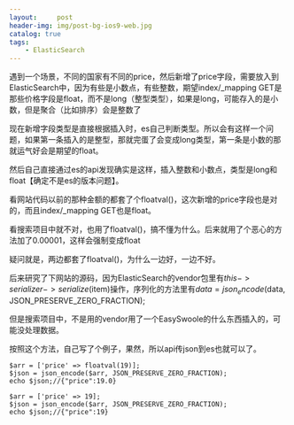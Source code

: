 ```yaml
---
layout:     post
header-img: img/post-bg-ios9-web.jpg
catalog: true
tags:
    - ElasticSearch
---
```


遇到一个场景，不同的国家有不同的price，然后新增了price字段，需要放入到ElasticSearch中，因为有些是小数点，有些整数，期望index/_mapping GET是那些价格字段是float，而不是long（整型类型），如果是long，可能存入的是小数，但是聚合（比如排序）会是整数了

现在新增字段类型是直接根据插入时，es自己判断类型。所以会有这样一个问题，如果第一条插入的是整型，那就完蛋了会变成long类型，第一条是小数的那就运气好会是期望的float。

然后自己直接通过es的api发现确实是这样，插入整数和小数点，类型是long和float【确定不是es的版本问题】。



看网站代码以前的那种金额的都套了个floatval()，这次新增的price字段也是对的，而且index/_mapping GET也是float。

看搜索项目中就不对，也用了floatval()，搞不懂为什么。后来就用了个恶心的方法加了0.00001，这样会强制变成float

疑问就是，两边都套了floatval()，为什么一边好，一边不好。



后来研究了下网站的源码，因为ElasticSearch的vendor包里有$this->serializer->serialize($item)操作，序列化的方法里有$data = json_encode($data, JSON_PRESERVE_ZERO_FRACTION);

但是搜索项目中，不是用的vendor用了一个EasySwoole的什么东西插入的，可能没处理数据。


按照这个方法，自己写了个例子，果然，所以api传json到es也就可以了。

```
$arr = ['price' => floatval(19)];
$json = json_encode($arr, JSON_PRESERVE_ZERO_FRACTION);
echo $json;//{"price":19.0}

$arr = ['price' => 19];
$json = json_encode($arr, JSON_PRESERVE_ZERO_FRACTION);
echo $json;//{"price":19}
```